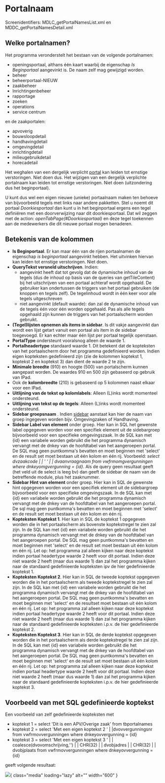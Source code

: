 # Portalnaam

Screenidentifiers: MDLC_getPortalNamesList.xml en MDDC_getPortalNamesDetail.xml

## Welke portalnamen?

Het programma veronderstelt het bestaan van de volgende portalnamen:

- openingsportaal, althans één kaart waarbij de eigenschap _Is Beginportaal_ aangevinkt is. De naam zelf mag gewijzigd worden.
- beheer
- beheerportaal-NIEUW
- zaakbeheer
- Inrichtingenbeheer
- rapportage
- zoeken
- operations
- service centrum

en de zaakportalen:

- apvoverig
- bouwsloopdetail
- handhavingdetail
- omgevingdetail
- inrichtingdetail
- milieugebruikdetail
- horecadetail

Het weghalen van een dergelijk verplicht [portal](/instellen_inrichten/portaldefinitie/README.md) kan leiden tot ernstige verstoringen. Niet doen dus. Het wijzigen van een dergelijk verplichte portalnaam kan leiden tot ernstige verstoringen. Niet doen (uitzondering dus het beginportaal).

U kunt dus wel een eigen nieuwe (unieke) portaalnaam maken ten behoeve van bijvoorbeeld tegels met links naar andere pakketten.
Stel u noemt dit portaal _Doorkiesportaal_ dan kunt u in het beginportaal ergens een tegel definiëren met een doorverwijzing naar dit doorkiesportaal. Dat wil zeggen met de action: _openTabPage(#Doorkiesportaal)_ en deze tegel toekennen aan de medewerkers die dit nieuwe portaal mogen benaderen.

## Betekenis van de kolommen

- **Is Beginportaal**. Er kan maar één van de rijen portaalnamen de eigenschap _is beginportaal_ aangevinkt hebben. Het uitvinken hiervan kan leiden tot ernstige verstoringen. Niet doen.
- **QueryTekst versneld uitschrijven**. Indien:
  - aangevinkt heeft dat tot gevolg dat de dynamische inhoud van de tegels (dus de inhoud op basis van de queries van getTileContent) bij het uitschrijven van een portaal achteraf wordt opgehaald. De gebruiker kan ondertussen de triggers van het portaal gebruiken (de knoppen en tegels zelf). De tegelinhoud wordt in één keer voor alle tegels uitgeschreven
  - niet aangevinkt (default waarde): dan zal de dynamische inhoud van de tegels één voor één worden opgehaald. Pas als alle tegels opgehaald zijn kunnen de triggers van het portaalscherm worden gebruikt.
- **(Tegel)lijsten opnemen als items in sidebar**. Is dit vakje aangevinkt dan wordt een lijst getart vanuit een portaal als item in de sidebar toegevoegd. Er kan echter maar één lijst per portaal tegelijk openstaan.
- **PortalType** ondersteunt vooralsnog alleen de waarde 1.
- **Portalheadertype** standaard waarde 1. Dit betekent dat de kopteksten van het portaalscherm door het programma gedefinieerd worden. Indien eigen kopteksten gedefinieerd zijn (zie de kolommen koptekst 1, koptekst 2 en koptekst 3) dan dient de waarde 2 te zijn.
- **Minimale breedte** (910) en hoogte (500) van portalscherm kunnen aangepast worden. De waardes 910 en 500 zijn gebaseerd op gebruik van IPad.
- Ook de **kolombreedte** (210) is gebaseerd op 5 kolommen naast elkaar voor een IPad.
- **Uitlijning van de tekst op kolomlabels**: Alleen (L)inks wordt momenteel ondersteund.
- **Uitlijning van tekst op de tegels**: Alleen (L)inks wordt momenteel ondersteund.
- **Sidebar groepsnaam** . Indien [sidebar](/instellen_inrichten/sidebar_zijbalk.md) aanstaat kan hier de naam van groep ingegeven worden bijv. Omgevingzaken of Handhaving.
- **Sidebar Label van element** onder groep. Hier kan in SQL het gewenste label opgegeven worden voor een specifiek element uit de sidebargroep bijvoorbeeld voor een specifieke omgevingszaak. In de SQL kan met {id} een variabele worden gebruikt die het programma dynamisch vervangt met de dnkey van de hoofdtabel van het aangeroepen portal. De SQL mag geen puntkomma's bevatten en moet beginnen met 'select' en de result set moet bestaan uit één kolom en één rij. Voorbeeld: _select dvzaakcode | | ' ' | | dvaanvraagnaam from vwfrmomgvergunningen where dnkeyomgvergunning = {id}_. Als de query geen resultaat geeft (het veld uit de select is leeg bv) dan geeft de sidebar de naam van de betreffende module, plus het zaaknummer.
- **Sidebar Hint van element** onder groep. Hier kan in SQL de gewenste hint opgegeven worden voor een specifiek element uit de sidebargroep bijvoorbeeld voor een specifieke omgevingszaak. In de SQL kan met {id} een variabele worden gebruikt die het programma dynamisch vervangt met de dnkey van de hoofdtabel van het aangeroepen portal. De sql mag geen puntkomma's bevatten en moet beginnen met 'select' en de result set moet bestaan uit één kolom en één rij.
- **Kopteksten Koptekst 1**. Hier kan in SQL de koptekst 1 opgegeven worden die in het portaalscherm als bovenste koptekstregel te zien zal zijn. In de SQL kan met {id} een variabele worden gebruikt die het programma dynamisch vervangt met de dnkey van de hoofdtabel van het aangeroepen portal. De SQL mag geen puntkomma's bevatten en moet beginnen met 'select' en de result set moet bestaan uit één kolom en één rij. Let op: het programma zal alleen kijken naar deze koptekst indien portaal headertype waarde 2 heeft voor dit portaal. Indien deze niet waarde 2 heeft (maar dus waarde 1) dan zal het programma kijken naar de standaard gedefinieerde kopteksten ipv de hier gedefinieerde koptekst 1.
- **Kopteksten Koptekst 2**. Hier kan in SQL de tweede koptekst opgegeven worden die in het portaalscherm als tweede koptekstregel te zien zal zijn. In de SQL kan met {id} een variabele worden gebruikt die het programma dynamisch vervangt met de dnkey van de hoofdtabel van het aangeroepen portal. De SQL mag geen puntkomma's bevatten en moet beginnen met 'select' en de resultset moet bestaan uit één kolom en één rij. Let op: het programma zal alleen kijken naar deze koptekst indien portaal headertype waarde 2 heeft voor dit portaal. Indien deze niet waarde 2 heeft (maar dus waarde 1) dan zal het programma kijken naar de standaard gedefinieerde kopteksten i.p.v. de hier gedefinieerde koptekst 2.
- **Kopteksten Koptekst 3**. Hier kan in SQL de derde koptekst opgegeven worden die in het portaalscherm als derde koptekstregel te zien zal zijn. In de SQL kan met {id} een variabele worden gebruikt die het programma dynamisch vervangt met de dnkey van de hoofdtabel van het aangeroepen portal. De SQL mag geen puntkomma's bevatten en moet beginnen met 'select' en de result set moet bestaan uit één kolom en één rij. Let op: het programma zal alleen kijken naar deze koptekst indien portaal headertype waarde 2 heeft voor dit portaal. Indien deze niet waarde 2 heeft (maar dus waarde 1) dan zal het programma kijken naar de standaard gedefinieerde kopteksten i.p.v. de hier gedefinieerde koptekst 3.

## Voorbeeld van met SQL gedefinieerde koptekst

Een voorbeeld van zelf gedefinieerde kopteksten met

- koptekst 1 = select 'Dit is een APV/Overige zaak' from tbportalnames
- koptekst 2 = select 'Met een eigen koptekst 2 ' | |dvovvergunningsnr from vwfrmovvergunningen where dnkeyovvergunning = {id}
- koptekst 3 = select 'Met een eigen koptekst 3 ' | | coalesce(dvovomschrijving,'') | | CHR(32) | | dvobjadres | | CHR(32) | | dvobjplaats from vwfrmovvergunningen where dnkeyovvergunning = {id}

geeft volgende resultaat:

![](/docs/img/applicatiebeheer/instellen_inrichten/portaldefinitie/2020-11-05_10_42_46-demo2_v.1.19.0.w.600_tok.99c2ee.png){ class="media" loading="lazy" alt="" width="600" }
